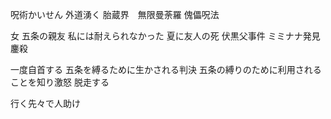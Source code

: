 呪術かいせん
外道湧く
胎蔵界　無限曼荼羅
傀儡呪法

女
五条の親友
私には耐えられなかった
夏に友人の死
伏黒父事件
ミミナナ発見
鏖殺


一度自首する
五条を縛るために生かされる判決
五条の縛りのために利用されることを知り激怒
脱走する

行く先々で人助け


